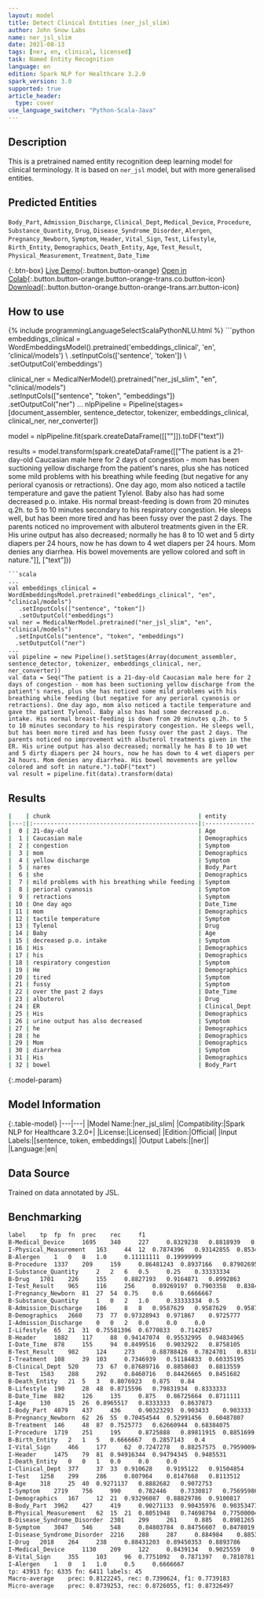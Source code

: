 ```yaml
---
layout: model
title: Detect Clinical Entities (ner_jsl_slim)
author: John Snow Labs
name: ner_jsl_slim
date: 2021-08-13
tags: [ner, en, clinical, licensed]
task: Named Entity Recognition
language: en
edition: Spark NLP for Healthcare 3.2.0
spark_version: 3.0
supported: true
article_header:
  type: cover
use_language_switcher: "Python-Scala-Java"
---
```


## Description

This is a pretrained named entity recognition deep learning model for clinical terminology. It is based on `ner_jsl` model, but with more generalised entities.

## Predicted Entities

`Body_Part`, `Admission_Discharge`, `Clinical_Dept`, `Medical_Device`, `Procedure`, `Substance_Quantity`, `Drug`, `Disease_Syndrome_Disorder`, `Alergen`, `Pregnancy_Newborn`, `Symptom`, `Header`, `Vital_Sign`, `Test`, `Lifestyle`, `Birth_Entity`, `Demographics`, `Death_Entity`, `Age`, `Test_Result`, `Physical_Measurement`, `Treatment`, `Date_Time`

{:.btn-box}
[Live Demo](https://demo.johnsnowlabs.com/healthcare/NER_SIGN_SYMP/){:.button.button-orange}
[Open in Colab](https://colab.research.google.com/github/JohnSnowLabs/spark-nlp-workshop/blob/master/tutorials/Certification_Trainings/Healthcare/1.Clinical_Named_Entity_Recognition_Model.ipynb){:.button.button-orange.button-orange-trans.co.button-icon}
[Download](https://s3.amazonaws.com/auxdata.johnsnowlabs.com/clinical/models/ner_jsl_slim_en_3.2.0_3.0_1628875762291.zip){:.button.button-orange.button-orange-trans.arr.button-icon}

## How to use



<div class="tabs-box" markdown="1">
{% include programmingLanguageSelectScalaPythonNLU.html %}
```python
embeddings_clinical = WordEmbeddingsModel().pretrained('embeddings_clinical', 'en', 'clinical/models') \
    .setInputCols(['sentence', 'token']) \
    .setOutputCol('embeddings')

clinical_ner = MedicalNerModel().pretrained("ner_jsl_slim", "en", "clinical/models") \
  .setInputCols(["sentence", "token", "embeddings"]) \
  .setOutputCol("ner")
...
nlpPipeline = Pipeline(stages=[document_assembler, sentence_detector, tokenizer, embeddings_clinical,  clinical_ner, ner_converter])

model = nlpPipeline.fit(spark.createDataFrame([[""]]).toDF("text"))

results = model.transform(spark.createDataFrame([["The patient is a 21-day-old Caucasian male here for 2 days of congestion - mom has been suctioning yellow discharge from the patient's nares, plus she has noticed some mild problems with his breathing while feeding (but negative for any perioral cyanosis or retractions). One day ago, mom also noticed a tactile temperature and gave the patient Tylenol. Baby also has had some decreased p.o. intake. His normal breast-feeding is down from 20 minutes q.2h. to 5 to 10 minutes secondary to his respiratory congestion. He sleeps well, but has been more tired and has been fussy over the past 2 days. The parents noticed no improvement with albuterol treatments given in the ER. His urine output has also decreased; normally he has 8 to 10 wet and 5 dirty diapers per 24 hours, now he has down to 4 wet diapers per 24 hours. Mom denies any diarrhea. His bowel movements are yellow colored and soft in nature."]], ["text"]))
```
```scala
...
val embeddings_clinical = WordEmbeddingsModel.pretrained("embeddings_clinical", "en", "clinical/models")
   .setInputCols(["sentence", "token"])
   .setOutputCol("embeddings")
val ner = MedicalNerModel.pretrained("ner_jsl_slim", "en", "clinical/models") 
  .setInputCols("sentence", "token", "embeddings")
  .setOutputCol("ner")
...
val pipeline = new Pipeline().setStages(Array(document_assembler, sentence_detector, tokenizer, embeddings_clinical, ner, ner_converter))
val data = Seq("The patient is a 21-day-old Caucasian male here for 2 days of congestion - mom has been suctioning yellow discharge from the patient's nares, plus she has noticed some mild problems with his breathing while feeding (but negative for any perioral cyanosis or retractions). One day ago, mom also noticed a tactile temperature and gave the patient Tylenol. Baby also has had some decreased p.o. intake. His normal breast-feeding is down from 20 minutes q.2h. to 5 to 10 minutes secondary to his respiratory congestion. He sleeps well, but has been more tired and has been fussy over the past 2 days. The parents noticed no improvement with albuterol treatments given in the ER. His urine output has also decreased; normally he has 8 to 10 wet and 5 dirty diapers per 24 hours, now he has down to 4 wet diapers per 24 hours. Mom denies any diarrhea. His bowel movements are yellow colored and soft in nature.").toDF("text")
val result = pipeline.fit(data).transform(data)
```
</div>

## Results

```bash
|    | chunk                                          | entity        |
|---:|:-----------------------------------------------|:--------------|
|  0 | 21-day-old                                     | Age           |
|  1 | Caucasian male                                 | Demographics  |
|  2 | congestion                                     | Symptom       |
|  3 | mom                                            | Demographics  |
|  4 | yellow discharge                               | Symptom       |
|  5 | nares                                          | Body_Part     |
|  6 | she                                            | Demographics  |
|  7 | mild problems with his breathing while feeding | Symptom       |
|  8 | perioral cyanosis                              | Symptom       |
|  9 | retractions                                    | Symptom       |
| 10 | One day ago                                    | Date_Time     |
| 11 | mom                                            | Demographics  |
| 12 | tactile temperature                            | Symptom       |
| 13 | Tylenol                                        | Drug          |
| 14 | Baby                                           | Age           |
| 15 | decreased p.o. intake                          | Symptom       |
| 16 | His                                            | Demographics  |
| 17 | his                                            | Demographics  |
| 18 | respiratory congestion                         | Symptom       |
| 19 | He                                             | Demographics  |
| 20 | tired                                          | Symptom       |
| 21 | fussy                                          | Symptom       |
| 22 | over the past 2 days                           | Date_Time     |
| 23 | albuterol                                      | Drug          |
| 24 | ER                                             | Clinical_Dept |
| 25 | His                                            | Demographics  |
| 26 | urine output has also decreased                | Symptom       |
| 27 | he                                             | Demographics  |
| 28 | he                                             | Demographics  |
| 29 | Mom                                            | Demographics  |
| 30 | diarrhea                                       | Symptom       |
| 31 | His                                            | Demographics  |
| 32 | bowel                                          | Body_Part     |

```

{:.model-param}
## Model Information

{:.table-model}
|---|---|
|Model Name:|ner_jsl_slim|
|Compatibility:|Spark NLP for Healthcare 3.2.0+|
|License:|Licensed|
|Edition:|Official|
|Input Labels:|[sentence, token, embeddings]|
|Output Labels:|[ner]|
|Language:|en|

## Data Source

Trained on data annotated by JSL.

## Benchmarking

```bash
label	 tp	 fp	 fn	 prec	 rec	 f1
B-Medical_Device	 1695	 340	 227	 0.8329238	 0.8818939	 0.8567096
I-Physical_Measurement	 163	 44	 12	 0.7874396	 0.93142855	 0.85340315
B-Alergen	 1	 0	 8	 1.0	 0.11111111	 0.19999999
B-Procedure	 1337	 209	 159	 0.86481243	 0.8937166	 0.87902695
I-Substance_Quantity	 2	 2	 6	 0.5	 0.25	 0.33333334
B-Drug	 1701	 226	 155	 0.8827193	 0.9164871	 0.8992863
I-Test_Result	 965	 116	 256	 0.89269197	 0.7903358	 0.8384014
I-Pregnancy_Newborn	 81	 27	 54	 0.75	 0.6	 0.6666667
B-Substance_Quantity	 1	 0	 2	 1.0	 0.33333334	 0.5
B-Admission_Discharge	 186	 8	 8	 0.9587629	 0.9587629	 0.9587629
B-Demographics	 2660	 73	 77	 0.97328943	 0.971867	 0.9725777
I-Admission_Discharge	 0	 0	 2	 0.0	 0.0	 0.0
I-Lifestyle	 65	 21	 31	 0.75581396	 0.6770833	 0.7142857
B-Header	 1882	 117	 88	 0.94147074	 0.95532995	 0.94834965
I-Date_Time	 878	 155	 94	 0.8499516	 0.9032922	 0.8758105
B-Test_Result	 982	 124	 273	 0.88788426	 0.7824701	 0.83185095
I-Treatment	 108	 39	 103	 0.7346939	 0.51184833	 0.60335195
B-Clinical_Dept	 520	 73	 67	 0.87689716	 0.8858603	 0.8813559
B-Test	 1583	 288	 292	 0.8460716	 0.84426665	 0.8451682
B-Death_Entity	 21	 5	 3	 0.8076923	 0.875	 0.84
B-Lifestyle	 190	 28	 48	 0.8715596	 0.79831934	 0.8333333
B-Date_Time	 882	 126	 135	 0.875	 0.86725664	 0.8711111
I-Age	 130	 15	 26	 0.8965517	 0.8333333	 0.8637873
I-Body_Part	 4079	 437	 436	 0.90323293	 0.903433	 0.903333
B-Pregnancy_Newborn	 62	 26	 55	 0.70454544	 0.52991456	 0.60487807
B-Treatment	 146	 48	 87	 0.7525773	 0.62660944	 0.68384075
I-Procedure	 1719	 251	 195	 0.8725888	 0.89811915	 0.8851699
B-Birth_Entity	 2	 1	 5	 0.6666667	 0.2857143	 0.4
I-Vital_Sign	 466	 177	 62	 0.7247278	 0.88257575	 0.79590094
I-Header	 1475	 79	 81	 0.94916344	 0.94794345	 0.9485531
I-Death_Entity	 0	 0	 1	 0.0	 0.0	 0.0
I-Clinical_Dept	 377	 37	 33	 0.910628	 0.9195122	 0.91504854
I-Test	 1258	 299	 286	 0.807964	 0.8147668	 0.8113512
B-Age	 318	 25	 40	 0.9271137	 0.8882682	 0.9072753
I-Symptom	 2719	 756	 990	 0.782446	 0.7330817	 0.75695986
I-Demographics	 167	 12	 21	 0.93296087	 0.88829786	 0.9100817
B-Body_Part	 3962	 427	 419	 0.90271133	 0.90435976	 0.90353477
B-Physical_Measurement	 62	 15	 21	 0.8051948	 0.74698794	 0.77500004
B-Disease_Syndrome_Disorder	 2301	 299	 261	 0.885	 0.8981265	 0.89151496
B-Symptom	 3047	 546	 548	 0.84803784	 0.84756607	 0.8478019
I-Disease_Syndrome_Disorder	 2216	 288	 287	 0.884984	 0.8853376	 0.88516074
I-Drug	 2018	 264	 238	 0.88431203	 0.89450353	 0.8893786
I-Medical_Device	 1130	 209	 122	 0.8439134	 0.9025559	 0.8722501
B-Vital_Sign	 355	 103	 96	 0.7751092	 0.7871397	 0.7810781
I-Alergen	 1	 0	 1	 1.0	 0.5	 0.6666667
tp: 43913 fp: 6335 fn: 6411 labels: 45
Macro-average	 prec: 0.8122245, rec: 0.7390624, f1: 0.7739183
Micro-average	 prec: 0.8739253, rec: 0.8726055, f1: 0.87326497

```
